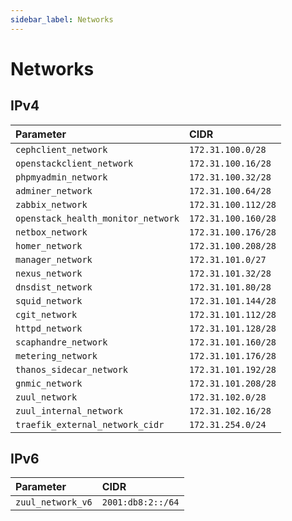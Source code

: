 ```yaml
---
sidebar_label: Networks
---
```


# Networks

## IPv4

| Parameter                          | CIDR                |
|:-----------------------------------|:--------------------|
| `cephclient_network`               | `172.31.100.0/28`   |
| `openstackclient_network`          | `172.31.100.16/28`  |
| `phpmyadmin_network`               | `172.31.100.32/28`  |
| `adminer_network`                  | `172.31.100.64/28`  |
| `zabbix_network`                   | `172.31.100.112/28` |
| `openstack_health_monitor_network` | `172.31.100.160/28` |
| `netbox_network`                   | `172.31.100.176/28` |
| `homer_network`                    | `172.31.100.208/28` |
| `manager_network`                  | `172.31.101.0/27`   |
| `nexus_network`                    | `172.31.101.32/28`  |
| `dnsdist_network`                  | `172.31.101.80/28`  |
| `squid_network`                    | `172.31.101.144/28` |
| `cgit_network`                     | `172.31.101.112/28` |
| `httpd_network`                    | `172.31.101.128/28` |
| `scaphandre_network`               | `172.31.101.160/28` |
| `metering_network`                 | `172.31.101.176/28` |
| `thanos_sidecar_network`           | `172.31.101.192/28` |
| `gnmic_network`                    | `172.31.101.208/28` |
| `zuul_network`                     | `172.31.102.0/28`   |
| `zuul_internal_network`            | `172.31.102.16/28`  |
| `traefik_external_network_cidr`    | `172.31.254.0/24`   |

## IPv6

| Parameter                          | CIDR                |
|:-----------------------------------|:--------------------|
| `zuul_network_v6`                  | `2001:db8:2::/64`   |
